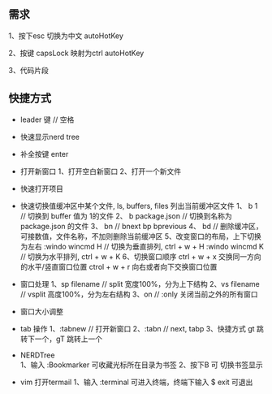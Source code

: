 ## 需求

1、按下esc 切换为中文
  autoHotKey 

2、按键 capsLock 映射为ctrl
  autoHotKey

3、代码片段

## 快捷方式

* leader 键 // 空格

* 快速显示nerd tree

* 补全按键 enter

* 打开新窗口
    1、打开空白新窗口
    2、打开一个新文件

* 快速打开项目 

* 快速切换值缓冲区中某个文件, ls, buffers, files 列出当前缓冲区文件
    1、 b 1 // 切换到 buffer 值为 1的文件
    2、 b package.json  // 切换到名称为 package.json 的文件
    3、 bn // bnext bp bprevious
    4、 bd // 删除缓冲区，可接数值，文件名称，不加则删除当前缓冲区
    5、改变窗口的布局，上下切换为左右
       :windo wincmd H // 切换为垂直排列, ctrl + w + H
       :windo wincmd K // 切换为水平排列, ctrl + w + K
    6、切换窗口顺序
       ctrl + w + x 交换同一方向的水平/竖直窗口位置
       ctrol + w + r 向右或者向下交换窗口位置

* 窗口处理
    1、sp filename // split 宽度100%，分为上下结构
    2、vs filename // vsplit 高度100%，分为左右结构
    3、on  // :only 关闭当前之外的所有窗口

* 窗口大小调整

* tab 操作
    1、:tabnew // 打开新窗口
    2、:tabn  // next,  tabp
    3、快捷方式 gt 跳转下一个，gT 跳转上一个
* NERDTree  
  1、输入 :Bookmarker 可收藏光标所在目录为书签
  2、按下B 可 切换书签显示

* vim 打开termail
 1、输入 :terminal 可进入终端，终端下输入 $ exit 可退出


